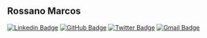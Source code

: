 ## Rossano Marcos

[![Linkedin Badge](https://img.shields.io/badge/-Rossano%20Marcos-blue?style=flat-square&logo=linkedin&logoColor=white)](https://www.linkedin.com/in/rossanomarcos)
[![GitHub Badge](https://img.shields.io/badge/-Rossano%20Marcos-black?style=flat-square&logo=github&logoColor=white)](https://github.com/rossanomarcos)
[![Twitter Badge](https://img.shields.io/badge/-Rossano-1da1f2?style=flat-square&logo=twitter&logoColor=white)](mailto:rossanomarcos@gmail.com)
[![Gmail Badge](https://img.shields.io/badge/-rossanomarcos@gmail.com-c14438?style=flat-square&logo=gmail&logoColor=white)](https://twitter.com/rossanomarcos)

<!--
**rossanomarcos/rossanomarcos** is a ✨ _special_ ✨ repository because its `README.md` (this file) appears on your GitHub profile.

Here are some ideas to get you started:

- 🔭 I’m currently working on ...
- 🌱 I’m currently learning ...
- 👯 I’m looking to collaborate on ...
- 🤔 I’m looking for help with ...
- 💬 Ask me about ...
- 📫 How to reach me: ...
- 😄 Pronouns: ...
- ⚡ Fun fact: ...
-->
